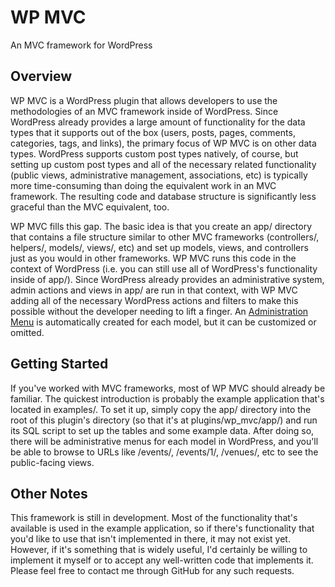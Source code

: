 WP MVC
==================================================
An MVC framework for WordPress

Overview
--------

WP MVC is a WordPress plugin that allows developers to use the methodologies of an MVC framework inside of WordPress. Since WordPress already provides a large amount of functionality for the data types that it supports out of the box (users, posts, pages, comments, categories, tags, and links), the primary focus of WP MVC is on other data types. WordPress supports custom post types natively, of course, but setting up custom post types and all of the necessary related functionality (public views, administrative management, associations, etc) is typically more time-consuming than doing the equivalent work in an MVC framework. The resulting code and database structure is significantly less graceful than the MVC equivalent, too.

WP MVC fills this gap. The basic idea is that you create an app/ directory that contains a file structure similar to other MVC frameworks (controllers/, helpers/, models/, views/, etc) and set up models, views, and controllers just as you would in other frameworks. WP MVC runs this code in the context of WordPress (i.e. you can still use all of WordPress's functionality inside of app/). Since WordPress already provides an administrative system, admin actions and views in app/ are run in that context, with WP MVC adding all of the necessary WordPress actions and filters to make this possible without the developer needing to lift a finger. An [Administration Menu](http://codex.wordpress.org/Administration_Menus) is automatically created for each model, but it can be customized or omitted.

Getting Started
---------------

If you've worked with MVC frameworks, most of WP MVC should already be familiar. The quickest introduction is probably the example application that's located in examples/. To set it up, simply copy the app/ directory into the root of this plugin's directory (so that it's at plugins/wp_mvc/app/) and run its SQL script to set up the tables and some example data. After doing so, there will be administrative menus for each model in WordPress, and you'll be able to browse to URLs like /events/, /events/1/, /venues/, etc to see the public-facing views.

Other Notes
-----------

This framework is still in development. Most of the functionality that's available is used in the example application, so if there's functionality that you'd like to use that isn't implemented in there, it may not exist yet. However, if it's something that is widely useful, I'd certainly be willing to implement it myself or to accept any well-written code that implements it. Please feel free to contact me through GitHub for any such requests.